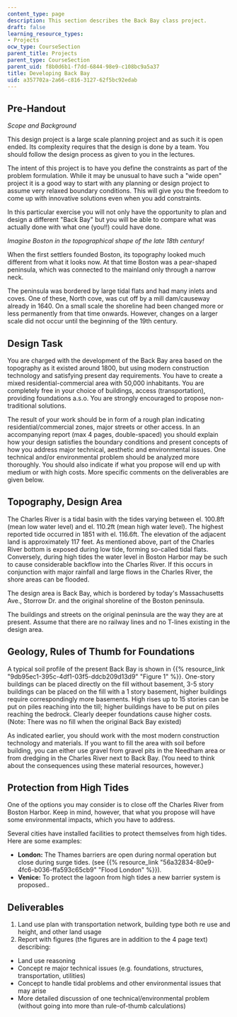 ```yaml
---
content_type: page
description: This section describes the Back Bay class project.
draft: false
learning_resource_types:
- Projects
ocw_type: CourseSection
parent_title: Projects
parent_type: CourseSection
parent_uid: f8b0d6b1-f7dd-6844-98e9-c108bc9a5a37
title: Developing Back Bay
uid: a357702a-2a66-c816-3127-62f5bc92edab
---
```

## Pre-Handout

*Scope and Background*

This design project is a large scale planning project and as such it is open ended. Its complexity requires that the design is done by a team. You should follow the design process as given to you in the lectures.

The intent of this project is to have you define the constraints as part of the problem formulation. While it may be unusual to have such a "wide open" project it is a good way to start with any planning or design project to assume very relaxed boundary conditions. This will give you the freedom to come up with innovative solutions even when you add constraints.

In this particular exercise you will not only have the opportunity to plan and design a different "Back Bay" but you will be able to compare what was actually done with what one (you!!) could have done.

*Imagine Boston in the topographical shape of the late 18th century!*

When the first settlers founded Boston, its topography looked much different from what it looks now. At that time Boston was a pear-shaped peninsula, which was connected to the mainland only through a narrow neck.

The peninsula was bordered by large tidal flats and had many inlets and coves. One of these, North cove, was cut off by a mill dam/causeway already in 1640. On a small scale the shoreline had been changed more or less permanently from that time onwards. However, changes on a larger scale did not occur until the beginning of the 19th century.

## Design Task

You are charged with the development of the Back Bay area based on the topography as it existed around 1800, but using modern construction technology and satisfying present day requirements. You have to create a mixed residential-commercial area with 50,000 inhabitants. You are completely free in your choice of buildings, access (transportation), providing foundations a.s.o. You are strongly encouraged to propose non-traditional solutions.

The result of your work should be in form of a rough plan indicating residential/commercial zones, major streets or other access. In an accompanying report (max 4 pages, double-spaced) you should explain how your design satisfies the boundary conditions and present concepts of how you address major technical, aesthetic and environmental issues. One technical and/or environmental problem should be analyzed more thoroughly. You should also indicate if what you propose will end up with medium or with high costs. More specific comments on the deliverables are given below.

## Topography, Design Area

The Charles River is a tidal basin with the tides varying between el. 100.8ft (mean low water level) and el. 110.2ft (mean high water level). The highest reported tide occurred in 1851 with el. 116.6ft. The elevation of the adjacent land is approximately 117 feet. As mentioned above, part of the Charles River bottom is exposed during low tide, forming so-called tidal flats. Conversely, during high tides the water level in Boston Harbor may be such to cause considerable backflow into the Charles River. If this occurs in conjunction with major rainfall and large flows in the Charles River, the shore areas can be flooded.

The design area is Back Bay, which is bordered by today's Massachusetts Ave., Storrow Dr. and the original shoreline of the Boston peninsula.

The buildings and streets on the original peninsula are the way they are at present. Assume that there are no railway lines and no T-lines existing in the design area.

## Geology, Rules of Thumb for Foundations

A typical soil profile of the present Back Bay is shown in {{% resource_link "9db95ec1-395c-4df1-03f5-ddcb209d13d9" "Figure 1" %}}. One-story buildings can be placed directly on the fill without basement, 3-5 story buildings can be placed on the fill with a 1 story basement, higher buildings require correspondingly more basements. High rises up to 15 stories can be put on piles reaching into the till; higher buildings have to be put on piles reaching the bedrock. Clearly deeper foundations cause higher costs. (Note: There was no fill when the original Back Bay existed)

As indicated earlier, you should work with the most modern construction technology and materials. If you want to fill the area with soil before building, you can either use gravel from gravel pits in the Needham area or from dredging in the Charles River next to Back Bay. (You need to think about the consequences using these material resources, however.)

## Protection from High Tides

One of the options you may consider is to close off the Charles River from Boston Harbor. Keep in mind, however, that what you propose will have some environmental impacts, which you have to address.

Several cities have installed facilities to protect themselves from high tides. Here are some examples:

- **London:** The Thames barriers are open during normal operation but close during surge tides. (see {{% resource_link "56a32834-80e9-4fc6-b036-ffa593c65cb9" "Flood London" %}}).
- **Venice:** To protect the lagoon from high tides a new barrier system is proposed..

## Deliverables

1. Land use plan with transportation network, building type both re use and height, and other land usage
2. Report with figures (the figures are in addition to the 4 page text) describing:

- Land use reasoning
- Concept re major technical issues (e.g. foundations, structures, transportation, utilities)
- Concept to handle tidal problems and other environmental issues that may arise
- More detailed discussion of one technical/environmental problem (without going into more than rule-of-thumb calculations)